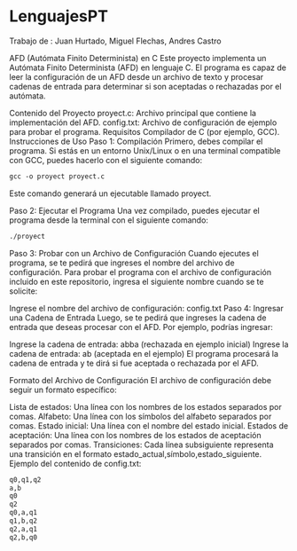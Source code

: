 # LenguajesPT
Trabajo de : Juan Hurtado, Miguel Flechas, Andres Castro

AFD (Autómata Finito Determinista) en C
Este proyecto implementa un Autómata Finito Determinista (AFD) en lenguaje C. El programa es capaz de leer la configuración de un AFD desde un archivo de texto y procesar cadenas de entrada para determinar si son aceptadas o rechazadas por el autómata.

Contenido del Proyecto
proyect.c: Archivo principal que contiene la implementación del AFD.
config.txt: Archivo de configuración de ejemplo para probar el programa.
Requisitos
Compilador de C (por ejemplo, GCC).
Instrucciones de Uso
Paso 1: Compilación
Primero, debes compilar el programa. Si estás en un entorno Unix/Linux o en una terminal compatible con GCC, puedes hacerlo con el siguiente comando:

```txt
gcc -o proyect proyect.c
```
Este comando generará un ejecutable llamado proyect.

Paso 2: Ejecutar el Programa
Una vez compilado, puedes ejecutar el programa desde la terminal con el siguiente comando:
```txt
./proyect
```
Paso 3: Probar con un Archivo de Configuración
Cuando ejecutes el programa, se te pedirá que ingreses el nombre del archivo de configuración. Para probar el programa con el archivo de configuración incluido en este repositorio, ingresa el siguiente nombre cuando se te solicite:

Ingrese el nombre del archivo de configuración: config.txt
Paso 4: Ingresar una Cadena de Entrada
Luego, se te pedirá que ingreses la cadena de entrada que deseas procesar con el AFD. Por ejemplo, podrías ingresar:


Ingrese la cadena de entrada: abba  (rechazada en ejemplo inicial)
Ingrese la cadena de entrada: ab (aceptada en el ejemplo)
El programa procesará la cadena de entrada y te dirá si fue aceptada o rechazada por el AFD.

Formato del Archivo de Configuración
El archivo de configuración debe seguir un formato específico:

Lista de estados: Una línea con los nombres de los estados separados por comas.
Alfabeto: Una línea con los símbolos del alfabeto separados por comas.
Estado inicial: Una línea con el nombre del estado inicial.
Estados de aceptación: Una línea con los nombres de los estados de aceptación separados por comas.
Transiciones: Cada línea subsiguiente representa una transición en el formato estado_actual,símbolo,estado_siguiente.
Ejemplo del contenido de config.txt:

```txt
q0,q1,q2
a,b
q0
q2
q0,a,q1
q1,b,q2
q2,a,q1
q2,b,q0
